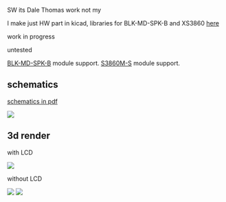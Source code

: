 SW  its Dale Thomas work not my

I make just HW part in kicad, libraries for BLK-MD-SPK-B and XS3860 <a href="https://github.com/tomaskovacik/hw/tree/master/kicad/library">here</a>

work in progress

untested

<a href="http://kovo-blog.blogspot.sk/2015/01/breadboard-adapter-for-blk-md-spk-b.html">BLK-MD-SPK-B</a> module support.
<a href="http://kovo-blog.blogspot.sk/2015/06/S3860M-S-breadbord-adapter.html">S3860M-S</a> module support.

schematics
------------
<a href="https://github.com/tomaskovacik/fordacp/raw/master/hw/schematics.pdf">schematics in pdf</a>

<img src="https://raw.githubusercontent.com/tomaskovacik/fordacp/master/hw/schematics.png">

3d render
---------

with LCD

<img src="https://raw.githubusercontent.com/tomaskovacik/fordacp/master/hw/fordacp_3d.png">

without LCD

<img src="https://raw.githubusercontent.com/tomaskovacik/fordacp/master/hw/fordacp_noLCD_3d.png">

<img src="https://raw.githubusercontent.com/tomaskovacik/fordacp/master/hw/fordacp_noLCD_back_3d.png">



